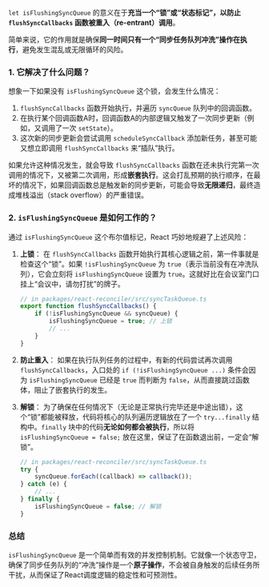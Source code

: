 `let isFlushingSyncQueue` 的意义在于**充当一个“锁”或“状态标记”，以防止 `flushSyncCallbacks` 函数被重入（re-entrant）调用**。

简单来说，它的作用就是确保**同一时间只有一个“同步任务队列冲洗”操作在执行**，避免发生混乱或无限循环的风险。

### 1\. 它解决了什么问题？

想象一下如果没有 `isFlushingSyncQueue` 这个锁，会发生什么情况：

1.  `flushSyncCallbacks` 函数开始执行，并遍历 `syncQueue` 队列中的回调函数。
2.  在执行某个回调函数A时，回调函数A的内部逻辑又触发了一次同步更新（例如，又调用了一次 `setState`）。
3.  这次新的同步更新会尝试调用 `scheduleSyncCallback` 添加新任务，甚至可能又想立即调用 `flushSyncCallbacks` 来“插队”执行。

如果允许这种情况发生，就会导致 `flushSyncCallbacks` 函数在还未执行完第一次调用的情况下，又被第二次调用，形成**嵌套执行**。这会打乱预期的执行顺序，在最坏的情况下，如果回调函数总是触发新的同步更新，可能会导致**无限递归**，最终造成堆栈溢出（stack overflow）的严重错误。

### 2\. `isFlushingSyncQueue` 是如何工作的？

通过 `isFlushingSyncQueue` 这个布尔值标记，React 巧妙地规避了上述风险：

1.  **上锁**：
    在 `flushSyncCallbacks` 函数开始执行其核心逻辑之前，第一件事就是检查这个“锁”。如果 `!isFlushingSyncQueue` 为 `true`（表示当前没有在冲洗队列），它会立刻将 `isFlushingSyncQueue` 设置为 `true`。这就好比在会议室门口挂上“会议中，请勿打扰”的牌子。

    ```typescript
    // in packages/react-reconciler/src/syncTaskQueue.ts
    export function flushSyncCallbacks() {
    	if (!isFlushingSyncQueue && syncQueue) {
    		isFlushingSyncQueue = true; // 上锁
    		// ...
    	}
    }
    ```

2.  **防止重入**：
    如果在执行队列任务的过程中，有新的代码尝试再次调用 `flushSyncCallbacks`，入口处的 `if (!isFlushingSyncQueue ...)` 条件会因为 `isFlushingSyncQueue` 已经是 `true` 而判断为 `false`，从而直接跳过函数体，阻止了嵌套执行的发生。

3.  **解锁**：
    为了确保在任何情况下（无论是正常执行完毕还是中途出错），这个“锁”都能被释放，代码将核心的队列遍历逻辑放在了一个 `try...finally` 结构中。`finally` 块中的代码**无论如何都会被执行**，所以将 `isFlushingSyncQueue = false;` 放在这里，保证了在函数退出前，一定会“解锁”。

    ```typescript
    // in packages/react-reconciler/src/syncTaskQueue.ts
    try {
    	syncQueue.forEach((callback) => callback());
    } catch (e) {
    	// ...
    } finally {
    	isFlushingSyncQueue = false; // 解锁
    }
    ```

### 总结

`isFlushingSyncQueue` 是一个简单而有效的并发控制机制。它就像一个状态守卫，确保了同步任务队列的“冲洗”操作是一个**原子操作**，不会被自身触发的后续任务所干扰，从而保证了React调度逻辑的稳定性和可预测性。
